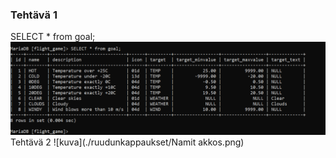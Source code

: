 ### Tehtävä 1
SELECT * from goal;
![kuva](./ruudunkappaukset/teht1.1.png)
Tehtävä 2
![kuva](./ruudunkappaukset/Namit akkos.png)
